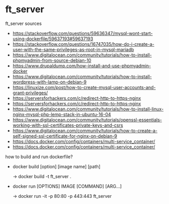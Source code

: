 # ft_server
ft_server sources


* https://stackoverflow.com/questions/59636347/mysql-wont-start-using-dockerfile/59637193#59637193
* https://stackoverflow.com/questions/16747035/how-do-i-create-a-user-with-the-same-privileges-as-root-in-mysql-mariadb
* https://www.digitalocean.com/community/tutorials/how-to-install-phpmyadmin-from-source-debian-10
* https://www.drupaldump.com/how-install-and-use-phpmyadmin-docker
* https://www.digitalocean.com/community/tutorials/how-to-install-wordpress-with-lamp-on-debian-9
* https://linuxize.com/post/how-to-create-mysql-user-accounts-and-grant-privileges/
* https://serversforhackers.com/c/redirect-http-to-https-nginx
* https://serversforhackers.com/c/redirect-http-to-https-nginx
* https://www.digitalocean.com/community/tutorials/how-to-install-linux-nginx-mysql-php-lemp-stack-in-ubuntu-16-04
* https://www.digitalocean.com/community/tutorials/openssl-essentials-working-with-ssl-certificates-private-keys-and-csrs
* https://www.digitalocean.com/community/tutorials/how-to-create-a-self-signed-ssl-certificate-for-nginx-on-debian-9
* https://docs.docker.com/config/containers/multi-service_container/
* https://docs.docker.com/config/containers/multi-service_container/

how to build and run dockerfile?

* docker build [option] [image name] [path]
   
   -> docker build -t ft_server .
* docker run [OPTIONS] IMAGE [COMMAND] [ARG...]
    
    -> docker run -it -p 80:80 -p 443:443 ft_server
